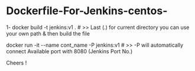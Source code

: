 # Dockerfile-For-Jenkins-centos-

1- docker build -t jenkins:v1 .  # >> Last (.) for current directory you can use your own path & then build the file 

docker run -it --name cont_name -P  jenkins:v1  # >> -P will automatically connect Available port with 8080 (Jenkins Port No.)

Cheers !
